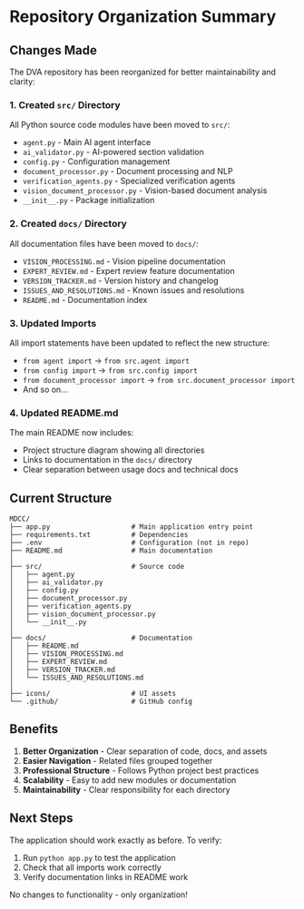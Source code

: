 # Repository Organization Summary

## Changes Made

The DVA repository has been reorganized for better maintainability and clarity:

### 1. Created `src/` Directory
All Python source code modules have been moved to `src/`:
- `agent.py` - Main AI agent interface
- `ai_validator.py` - AI-powered section validation
- `config.py` - Configuration management
- `document_processor.py` - Document processing and NLP
- `verification_agents.py` - Specialized verification agents
- `vision_document_processor.py` - Vision-based document analysis
- `__init__.py` - Package initialization

### 2. Created `docs/` Directory
All documentation files have been moved to `docs/`:
- `VISION_PROCESSING.md` - Vision pipeline documentation
- `EXPERT_REVIEW.md` - Expert review feature documentation
- `VERSION_TRACKER.md` - Version history and changelog
- `ISSUES_AND_RESOLUTIONS.md` - Known issues and resolutions
- `README.md` - Documentation index

### 3. Updated Imports
All import statements have been updated to reflect the new structure:
- `from agent import` → `from src.agent import`
- `from config import` → `from src.config import`
- `from document_processor import` → `from src.document_processor import`
- And so on...

### 4. Updated README.md
The main README now includes:
- Project structure diagram showing all directories
- Links to documentation in the `docs/` directory
- Clear separation between usage docs and technical docs

## Current Structure

```
MDCC/
├── app.py                    # Main application entry point
├── requirements.txt          # Dependencies
├── .env                      # Configuration (not in repo)
├── README.md                 # Main documentation
│
├── src/                      # Source code
│   ├── agent.py
│   ├── ai_validator.py
│   ├── config.py
│   ├── document_processor.py
│   ├── verification_agents.py
│   ├── vision_document_processor.py
│   └── __init__.py
│
├── docs/                     # Documentation
│   ├── README.md
│   ├── VISION_PROCESSING.md
│   ├── EXPERT_REVIEW.md
│   ├── VERSION_TRACKER.md
│   └── ISSUES_AND_RESOLUTIONS.md
│
├── icons/                    # UI assets
└── .github/                  # GitHub config
```

## Benefits

1. **Better Organization** - Clear separation of code, docs, and assets
2. **Easier Navigation** - Related files grouped together
3. **Professional Structure** - Follows Python project best practices
4. **Scalability** - Easy to add new modules or documentation
5. **Maintainability** - Clear responsibility for each directory

## Next Steps

The application should work exactly as before. To verify:
1. Run `python app.py` to test the application
2. Check that all imports work correctly
3. Verify documentation links in README work

No changes to functionality - only organization!
